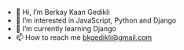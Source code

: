 - 👋 Hi, I’m Berkay Kaan Gedikli
- 👀 I’m interested in JavaScript, Python and Django
- 🌱 I’m currently learning Django
- 📫 How to reach me bkgedikli@gmail.com

